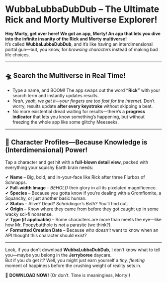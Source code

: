 # WubbaLubbaDubDub – The Ultimate Rick and Morty Multiverse Explorer!  

**Hey Morty, get over here! We got an app, Morty! An app that lets you dive into the infinite insanity of the Rick and Morty multiverse!**  
It’s called **WubbaLubbaDubDub**, and it’s like having an interdimensional portal gun—but, you know, for *browsing characters* instead of making bad life choices.  

---

## 🛸 Search the Multiverse in Real Time!  
- Type a name, and BOOM! The app swaps out the word **“Rick”** with your search term and instantly updates results.  
- *Yeah, yeah, we get it—your fingers are too fast for the internet.* Don’t worry, results update **after every keystroke** without skipping a beat.  
- No more existential dread waiting for results—there’s a **progress indicator** that lets you know something’s happening, but without freezing the whole app like some glitchy Meeseeks.  

---

## 🧬 Character Profiles—Because Knowledge is (Interdimensional) Power!  
Tap a character and get hit with a **full-blown detail view**, packed with everything your squishy Earth brain needs:  

✔ **Name** – Big, bold, and in-your-face like Rick after three Flurbos of Schnapps.  
✔ **Full-width Image** – *BEHOLD* their glory in all its pixelated magnificence.  
✔ **Species** – Because you gotta know if you’re dealing with a Gromflomite, a Squanchy, or just another basic human.  
✔ **Status** – Alive? Dead? *Schrödinger’s Beth?* You’ll find out.  
✔ **Origin** – Know where they came from before they got caught up in some wacky sci-fi nonsense.  
✔ **Type (if applicable)** – Some characters are more than meets the eye—like how Mr. Poopybutthole is *not* a parasite (we think?).  
✔ **Formatted Creation Date** – Because *who doesn’t* want to know when an API thought this character should exist?  

---

Look, if you don’t download **WubbaLubbaDubDub**, I don’t know what to tell you—maybe you belong in the **Jerryboree** daycare.  
But if you *do* get it? Well, you might just earn yourself a *tiny, fleeting* moment of happiness before the crushing weight of reality sets in.  

🔬 **DOWNLOAD NOW!** (Or don’t. Time is meaningless, Morty!)
